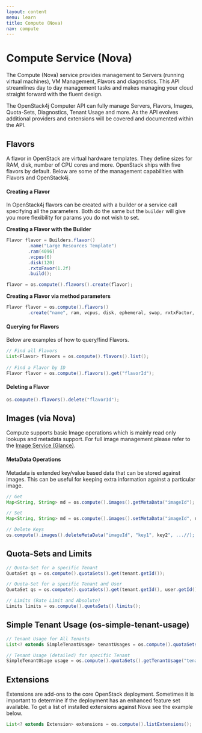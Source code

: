 ```yaml
---
layout: content
menu: learn
title: Compute (Nova)
nav: compute
---
```


# Compute Service (Nova)

The Compute (Nova) service provides management to Servers (running virtual machines), VM Management, Flavors and diagnostics. This API streamlines day to day management tasks and makes managing your cloud straight forward with the fluent design.

The OpenStack4j Computer API can fully manage Servers, Flavors, Images, Quota-Sets, Diagnostics, Tenant Usage and more. As the API evolves additional providers and extensions will be covered and documented within the API.
<br>

## Flavors

A flavor in OpenStack are virtual hardware templates.  They define sizes for RAM, disk, number of CPU cores and more.  OpenStack ships with five flavors by default.  Below are some of the management capabilities with Flavors and OpenStack4j.


#### Creating a Flavor

In OpenStack4j flavors can be created with a builder or a service call specifying all the parameters.  Both do the same but the `builder` will give you more flexibility for params you do not wish to set.

**Creating a Flavor with the Builder**

```java
Flavor flavor = Builders.flavor()
        .name("Large Resources Template")
        .ram(4096)
        .vcpus(6)
        .disk(120)
        .rxtxFavor(1.2f)
        .build();

flavor = os.compute().flavors().create(flavor);
```

**Creating a Flavor via method parameters**

```java
Flavor flavor = os.compute().flavors()
        .create("name", ram, vcpus, disk, ephemeral, swap, rxtxFactor, isPublic);
```	

#### Querying for Flavors

Below are examples of how to query/find Flavors.

```java
// Find all Flavors
List<Flavor> flavors = os.compute().flavors().list();
    
// Find a Flavor by ID
Flavor flavor = os.compute().flavors().get("flavorId");
```

#### Deleting a Flavor

```java
os.compute().flavors().delete("flavorId");
```

## Images (via Nova)

Compute supports basic Image operations which is mainly read only lookups and metadata support.  For full image management please refer to the [Image Service (Glance)](/learn/image).
	
#### MetaData Operations

Metadata is extended key/value based data that can be stored against images.  This can be useful for keeping extra information against a particular image.

```java
// Get
Map<String, String> md = os.compute().images().getMetaData("imageId");

// Set
Map<String, String> md = os.compute().images().setMetaData("imageId", newMetaMap);

// Delete Keys
os.compute().images().deleteMetaData("imageId", "key1", key2", ...//);
```

## Quota-Sets and Limits

```java
// Quota-Set for a specific Tenant
QuotaSet qs = os.compute().quotaSets().get(tenant.getId());

// Quota-Set for a specific Tenant and User
QuotaSet qs = os.compute().quotaSets().get(tenant.getId(), user.getId());

// Limits (Rate Limit and Absolute)
Limits limits = os.compute().quotaSets().limits();
```

## Simple Tenant Usage (os-simple-tenant-usage)

```java
// Tenant Usage for All Tenants
List<? extends SimpleTenantUsage> tenantUsages = os.compute().quotaSets().listTenantUsages();

// Tenant Usage (detailed) for specific Tenant
SimpleTenantUsage usage = os.compute().quotaSets().getTenantUsage("tenantId");
```

## Extensions

Extensions are add-ons to the core OpenStack deployment. Sometimes it is important to determine if the deployment has an enhanced feature set available. To get a list of installed extensions against Nova see the example below.

```java
List<? extends Extension> extensions = os.compute().listExtensions();
```
